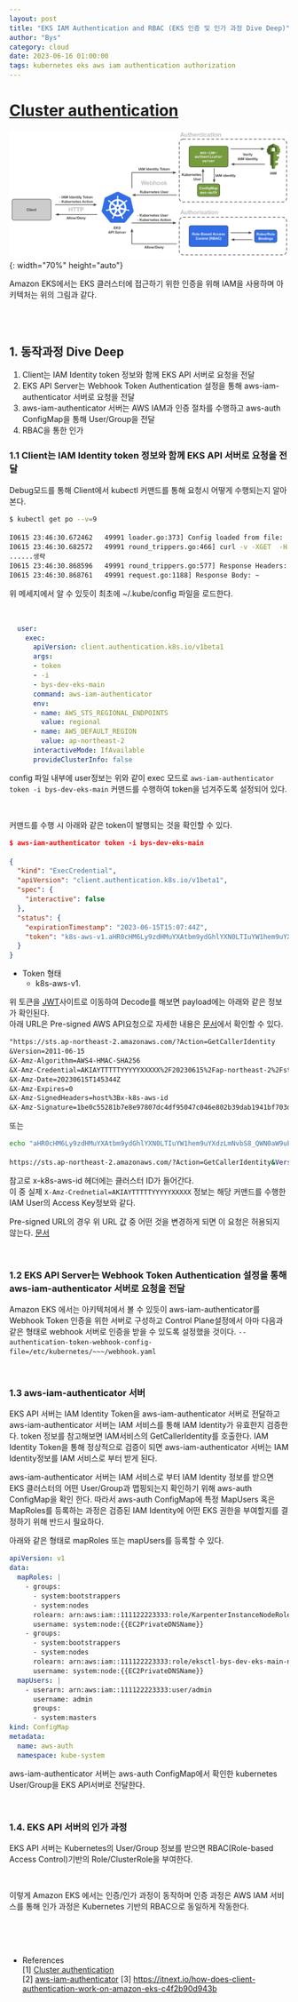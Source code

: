 ```yaml
---
layout: post
title: "EKS IAM Authentication and RBAC (EKS 인증 및 인가 과정 Dive Deep)"
author: "Bys"
category: cloud
date: 2023-06-16 01:00:00
tags: kubernetes eks aws iam authentication authorization
---
```


# [Cluster authentication](https://docs.aws.amazon.com/eks/latest/userguide/cluster-auth.html)

![iam-auth001](/assets/it/cloud/eks/iam-auth001.png){: width="70%" height="auto"}

Amazon EKS에서는 EKS 클러스터에 접근하기 위한 인증을 위해 IAM을 사용하며 아키텍처는 위의 그림과 같다.  

<br><br>

## 1. 동작과정 Dive Deep
  1. Client는 IAM Identity token 정보와 함께 EKS API 서버로 요청을 전달  
  2. EKS API Server는 Webhook Token Authentication 설정을 통해 aws-iam-authenticator 서버로 요청을 전달  
  3. aws-iam-authenticator 서버는 AWS IAM과 인증 절차를 수행하고 aws-auth ConfigMap을 통해 User/Group을 전달
  4. RBAC을 통한 인가

### 1.1 Client는 IAM Identity token 정보와 함께 EKS API 서버로 요청을 전달  

Debug모드를 통해 Client에서 kubectl 커맨드를 통해 요청시 어떻게 수행되는지 알아본다.  

```bash
$ kubectl get po --v=9

I0615 23:46:30.672462   49991 loader.go:373] Config loaded from file:  /Users/bys/.kube/config
I0615 23:46:30.682572   49991 round_trippers.go:466] curl -v -XGET  -H "User-Agent: kubectl/v1.27.2 (darwin/arm64) kubernetes/7f6f68f" -H "Accept: application/json;as=Table;v=v1;g=meta.k8s.io,application/json;as=Table;v=v1beta1;g=meta.k8s.io,application/json" 'https://AAAABBBBCCCC.sk1.ap-northeast-2.eks.amazonaws.com/api/v1/namespaces/default/pods?limit=500'
......생략
I0615 23:46:30.868596   49991 round_trippers.go:577] Response Headers: ~
I0615 23:46:30.868761   49991 request.go:1188] Response Body: ~ 
```
위 메세지에서 알 수 있듯이 최초에 ~/.kube/config 파일을 로드한다.  

<br>

```yaml
  user:
    exec:
      apiVersion: client.authentication.k8s.io/v1beta1
      args:
      - token
      - -i
      - bys-dev-eks-main
      command: aws-iam-authenticator
      env:
      - name: AWS_STS_REGIONAL_ENDPOINTS
        value: regional
      - name: AWS_DEFAULT_REGION
        value: ap-northeast-2
      interactiveMode: IfAvailable
      provideClusterInfo: false
```
config 파일 내부에 user정보는 위와 같이 exec 모드로 `aws-iam-authenticator token -i bys-dev-eks-main` 커맨드를 수행하여 token을 넘겨주도록 설정되어 있다.  

<br>

커맨드를 수행 시 아래와 같은 token이 발행되는 것을 확인할 수 있다.  
```json
$ aws-iam-authenticator token -i bys-dev-eks-main

{
  "kind": "ExecCredential",
  "apiVersion": "client.authentication.k8s.io/v1beta1",
  "spec": {
    "interactive": false
  },
  "status": {
    "expirationTimestamp": "2023-06-15T15:07:44Z",
    "token": "k8s-aws-v1.aHR0cHM6Ly9zdHMuYXAtbm9ydGhlYXN0LTIuYW1hem9uYXdzLmNvbS8_QWN0aW9uPUdldENhbGxlcklkZW50aXR5JlZlcnNpb249MjAxMS0wNi0xNSZYLUFtei1BbGdvcml0aG09QVdTNC1ITUFDLVNIQTI1NiZYLUFtei1DcmVkZW50aWFsPUFLSUFZRUhPWFpaRVJHM1lVRlVJJTJGMjAyMzA2MTUlMkZhcC1ub3J0aGVhc3QtMiUyRnN0cyUyRmF3czRfcmVxdWVzdCZYLUFtei1EYXRlPTIwMjMwNjE1VDE0NTM0NFomWC1BbXotRXhwaXJlcz0wJlgtQW16LVNpZ25lZEhlYWRlcnM9aG9zdCUzQngtazhzLWF3cy1pZCZYLUFtei1TaWduYXR1cmU9MWJlMGM1NTI4MWI3ZThlOTc4MDdkYzRkZjk1MDQ3YzA0NmU4MDJiMzlkYWIxOTQxYmY3MDNkMWRhZGIyNDYyOA"
  }
}
```
- Token 형태
  - k8s-aws-v1.<BASE64-PRESIGNED-URL-WITH-STRPPED-PADDING>


위 토큰을 [JWT](https://jwt.io/)사이트로 이동하여 Decode를 해보면 payload에는 아래와 같은 정보가 확인된다.  
아래 URL은 Pre-signed AWS API요청으로 자세한 내용은 [문서](https://docs.aws.amazon.com/IAM/latest/UserGuide/create-signed-request.html)에서 확인할 수 있다.   
```txt
"https://sts.ap-northeast-2.amazonaws.com/?Action=GetCallerIdentity
&Version=2011-06-15
&X-Amz-Algorithm=AWS4-HMAC-SHA256
&X-Amz-Credential=AKIAYTTTTTYYYYYXXXXX%2F20230615%2Fap-northeast-2%2Fsts%2Faws4_request
&X-Amz-Date=20230615T145344Z
&X-Amz-Expires=0
&X-Amz-SignedHeaders=host%3Bx-k8s-aws-id
&X-Amz-Signature=1be0c55281b7e8e97807dc4df95047c046e802b39dab1941bf703d1dadb24628"
```

또는
```bash
echo "aHR0cHM6Ly9zdHMuYXAtbm9ydGhlYXN0LTIuYW1hem9uYXdzLmNvbS8_QWN0aW9uPUdldENhbGxlcklkZW50aXR5JlZlcnNpb249MjAxMS0wNi0xNSZYLUFtei1BbGdvcml0aG09QVdTNC1ITUFDLVNIQTI1NiZYLUFtei1DcmVkZW50aWFsPUFLSUFZRUhPWFpaRVJHM1lVRlVJJTJGMjAyMzA2MTUlMkZhcC1ub3J0aGVhc3QtMiUyRnN0cyUyRmF3czRfcmVxdWVzdCZYLUFtei1EYXRlPTIwMjMwNjE1VDE0NTM0NFomWC1BbXotRXhwaXJlcz0wJlgtQW16LVNpZ25lZEhlYWRlcnM9aG9zdCUzQngtazhzLWF3cy1pZCZYLUFtei1TaWduYXR1cmU9MWJlMGM1NTI4MWI3ZThlOTc4MDdkYzRkZjk1MDQ3YzA0NmU4MDJiMzlkYWIxOTQxYmY3MDNkMWRhZGIyNDYyOA" | base64 --decode

https://sts.ap-northeast-2.amazonaws.com/?Action=GetCallerIdentity&Version=2011-06-15&X-Amz-Algorithm=AWS4-HMAC-SHA256&X-Amz-Credential=AKIAYEHOXZZERG3YUFUI%2F20230615%2Fap-northeast-2%2Fsts%2Faws4_request&X-Amz-Date=20230615T145344Z&X-Amz-Expires=0&X-Amz-SignedHeaders=host%3Bx-k8s-aws-id&X-Amz-Signature=1be0c55281b7e8e97807dc4df95047%
```


참고로 x-k8s-aws-id 헤더에는 클러스터 ID가 들어간다.  
이 중 실제 `X-Amz-Crednetial=AKIAYTTTTTYYYYYXXXXX` 정보는 해당 커맨드를 수행한 IAM User의 Access Key정보와 같다.  

Pre-signed URL의 경우 위 URL 값 중 어떤 것을 변경하게 되면 이 요청은 허용되지 않는다. [문서](https://docs.aws.amazon.com/AmazonS3/latest/API/sigv4-query-string-auth.html)  

<br>

### 1.2 EKS API Server는 Webhook Token Authentication 설정을 통해 aws-iam-authenticator 서버로 요청을 전달  
Amazon EKS 에서는 아키텍처에서 볼 수 있듯이 aws-iam-authenticator를 Webhook Token 인증을 위한 서버로 구성하고 Control Plane설정에서 아마 다음과 같은 형태로 webhook 서버로 인증을 받을 수 있도록 설정했을 것이다. `--authentication-token-webhook-config-file=/etc/kubernetes/~~~/webhook.yaml`

<br>

### 1.3 aws-iam-authenticator 서버 
EKS API 서버는 IAM Identity Token을 aws-iam-authenticator 서버로 전달하고 aws-iam-authenticator 서버는 IAM 서비스를 통해 IAM Identity가 유효한지 검증한다. token 정보를 참고해보면 IAM서비스의 GetCallerIdentity를 호출한다. IAM Identity Token을 통해 정상적으로 검증이 되면 aws-iam-authenticator 서버는 IAM Identity정보를 IAM 서비스로 부터 받게 된다. 

aws-iam-authenticator 서버는 IAM 서비스로 부터 IAM Identity 정보를 받으면 EKS 클러스터의 어떤 User/Group과 맵핑되는지 확인하기 위해 aws-auth ConfigMap을 확인 한다. 따라서 aws-auth ConfigMap에 특정 MapUsers 혹은 MapRoles를 등록하는 과정은 검증된 IAM Identity에 어떤 EKS 권한을 부여할지를 결정하기 위해 반드시 필요하다.  

아래와 같은 형태로 mapRoles 또는 mapUsers를 등록할 수 있다.  
```yaml
apiVersion: v1
data:
  mapRoles: |
    - groups:
      - system:bootstrappers
      - system:nodes
      rolearn: arn:aws:iam::111122223333:role/KarpenterInstanceNodeRole
      username: system:node:{{EC2PrivateDNSName}}
    - groups:
      - system:bootstrappers
      - system:nodes
      rolearn: arn:aws:iam::111122223333:role/eksctl-bys-dev-eks-main-nodegroup
      username: system:node:{{EC2PrivateDNSName}}
  mapUsers: |
    - userarn: arn:aws:iam::111122223333:user/admin
      username: admin
      groups:
      - system:masters
kind: ConfigMap
metadata:
  name: aws-auth
  namespace: kube-system
```

aws-iam-authenticator 서버는 aws-auth ConfigMap에서 확인한 kubernetes User/Group을 EKS API서버로 전달한다.  

<br>

### 1.4. EKS API 서버의 인가 과정
EKS API 서버는 Kubernetes의 User/Group 정보를 받으면 RBAC(Role-based Access Control)기반의 Role/ClusterRole을 부여한다.  

<br>

이렇게 Amazon EKS 에서는 인증/인가 과정이 동작하며 인증 과정은 AWS IAM 서비스를 통해 인가 과정은 Kubernetes 기반의 RBAC으로 동일하게 작동한다.  

<br><br><br>

- References  
[1] [Cluster authentication](https://docs.aws.amazon.com/eks/latest/userguide/cluster-auth.html)  
[2] [aws-iam-authenticator](https://github.com/kubernetes-sigs/aws-iam-authenticator)
[3] https://itnext.io/how-does-client-authentication-work-on-amazon-eks-c4f2b90d943b  
